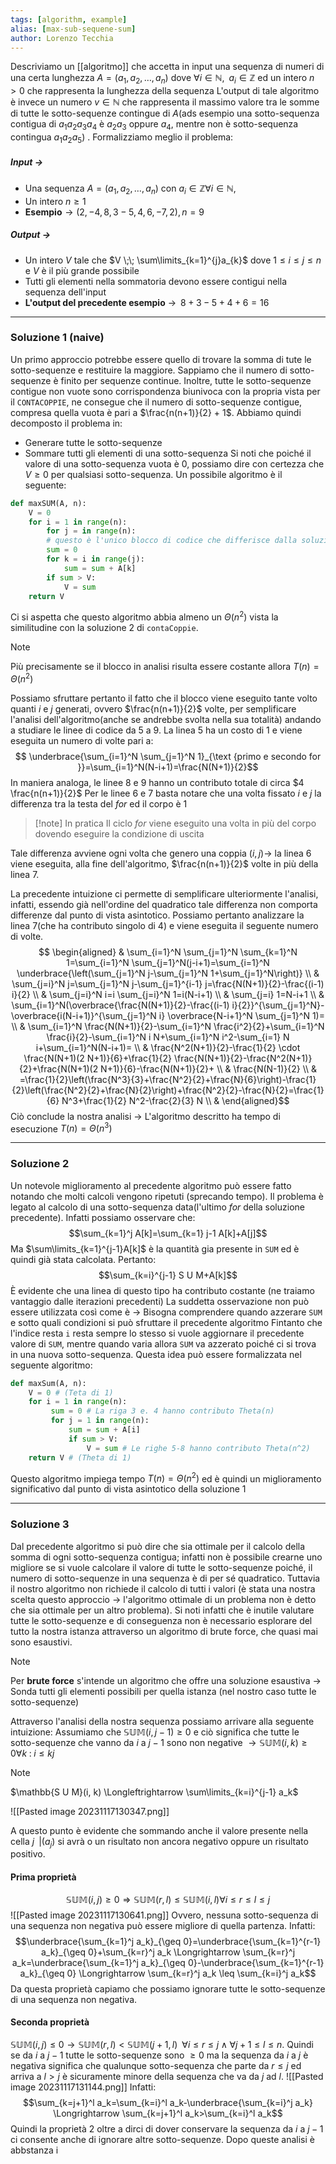 ```yaml
---
tags: [algorithm, example]
alias: [max-sub-sequene-sum]
author: Lorenzo Tecchia
---
```

Descriviamo un [[algoritmo]] che accetta in input una sequenza di numeri di una certa lunghezza $A = (a_{1}, a_{2}, \dots, a_{n})$ dove $\forall i \in \mathbb{N}, \;\; a_{i} \in \mathbb{Z}$ ed un intero $n > 0$ che rappresenta la lunghezza della sequenza
L'output di tale algoritmo è invece un numero $v \in \mathbb{N}$ che rappresenta il massimo valore tra le somme di tutte le sotto-sequenze contingue di $A$(ads esempio una sotto-sequenza contigua di $a_{1}a_{2}a_{3}a_{4}$ è $a_{2}a_{3}$ oppure $a_{4}$, mentre non è sotto-sequenza contingua $a_{1}a_{2}a_{5}$) . Formalizziamo meglio il problema:
##### Input $\rightarrow$
- Una sequenza $A = (a_{1}, a_{2}, \dots, a_{n})$ con $a_{i} \in \mathbb{Z} \forall i \in \mathbb{N},$
- Un intero $n \geq 1$
- **Esempio**$\rightarrow (2, -4, 8, 3 -5, 4, 6, -7, 2), n = 9$
##### Output $\rightarrow$
- Un intero $V$ tale che $V \;\; \sum\limits_{k=1}^{j}a_{k}$ dove $1 \leq i \leq j \leq n$ e $V$ è il più grande possibile
- Tutti gli elementi nella sommatoria devono essere contigui nella sequenza dell'input
- **L'output del precedente esempio** $\rightarrow \;\; 8 +3 -5+4+6 = 16$ 
---
### Soluzione 1 (naive)
Un primo approccio potrebbe essere quello di trovare la somma di tute le sotto-sequenze e restituire la maggiore.
Sappiamo che il numero di sotto-sequenze è finito per sequenze continue. Inoltre, tutte le sotto-sequenze contigue non vuote sono corrispondenza biunivoca con la propria vista per il `CONTACOPPIE`, ne consegue che il numero di sotto-sequenze contigue, compresa quella vuota è pari a $\frac{n(n+1)}{2} + 1$.
Abbiamo quindi decomposto il problema in:
- Generare tutte le sotto-sequenze
- Sommare tutti gli elementi di una sotto-sequenza
Si noti che poiché il valore di una sotto-sequenza vuota è $0$, possiamo dire con certezza che $V \geq 0$ per qualsiasi sotto-sequenza.
Un possibile algoritmo è il seguente:
```python
def maxSUM(A, n):
	V = 0
	for i = 1 in range(n):
		for j = in range(n):
		# questo è l'unico blocco di codice che differisce dalla soluzione 2 svolta per il contaCoppie
		sum = 0
		for k = i in range(j):
			sum = sum + A[k]
		if sum > V:
			V = sum
	return V
```
Ci si aspetta che questo algoritmo abbia almeno un $\Theta(n^{2})$ vista la similitudine con la soluzione $2$ di `contaCoppie`. 
>[!note]
> Più precisamente se il blocco in analisi risulta essere costante allora $T(n) = \Theta(n^{2})$

Possiamo sfruttare pertanto il fatto che il blocco viene eseguito tante volto quanti $i$ e $j$ generati, ovvero $\frac{n(n+1)}{2}$ volte, per semplificare l'analisi dell'algoritmo(anche se andrebbe svolta nella sua totalità) andando a studiare le linee di codice da $5$ a $9$.
La linea $5$ ha un costo di $1$ e viene eseguita un numero di volte pari a:$$
\underbrace{\sum_{i=1}^N \sum_{j=1}^N 1}_{\text {primo e secondo for }}=\sum_{i=1}^N(N-i+1)=\frac{N(N+1)}{2}$$
In maniera analoga, le linee $8$ e $9$ hanno un contributo totale di circa $4 \frac{n(n+1)}{2}$
Per le linee $6$ e $7$ basta notare che una volta fissato $i$ e $j$ la differenza tra la testa del *for* ed il corpo è $1$
>[!note] In pratica
> Il ciclo *for* viene eseguito una volta in più del corpo dovendo eseguire la condizione di uscita

Tale differenza avviene ogni volta che genero una coppia $(i, j) \rightarrow$ la linea $6$ viene eseguita, alla fine dell'algoritmo, $\frac{n(n+1)}{2}$ volte in più della linea $7$.

La precedente intuizione ci permette di semplificare ulteriormente l'analisi, infatti, essendo già nell'ordine del quadratico tale differenza non comporta differenze dal punto di vista asintotico. Possiamo pertanto analizzare la linea $7$(che ha contributo singolo di $4$) e viene eseguita il seguente numero di volte.
$$
\begin{aligned}
& \sum_{i=1}^N \sum_{j=1}^N \sum_{k=1}^N 1=\sum_{i=1}^N \sum_{j=1}^N(j-i+1)=\sum_{i=1}^N \underbrace{\left(\sum_{j=1}^N j-\sum_{j=1}^N 1+\sum_{j=1}^N\right)} \\
& \sum_{j=i}^N j=\sum_{j=1}^N j-\sum_{j=1}^{i-1} j=\frac{N(N+1)}{2}-\frac{(i-1) i}{2} \\
& \sum_{j=i}^N i=i \sum_{j=i}^N 1=i(N-i+1) \\
& \sum_{j=i} 1=N-i+1 \\
& \sum_{i=1}^N(\overbrace{\frac{N(N+1)}{2}-\frac{(i-1) i}{2}}^{\sum_{j=1}^N}-\overbrace{i(N-i+1)}^{\sum_{j=1}^N i} \overbrace{N-i+1}^N \sum_{j=1}^N 1)= \\
& \sum_{i=1}^N \frac{N(N+1)}{2}-\sum_{i=1}^N \frac{i^2}{2}+\sum_{i=1}^N \frac{i}{2}-\sum_{i=1}^N i N+\sum_{i=1}^N i^2-\sum_{i=1} N i+\sum_{i=1}^N(N-i+1)= \\
& \frac{N^2(N+1)}{2}-\frac{1}{2} \cdot \frac{N(N+1)(2 N+1)}{6}+\frac{1}{2} \frac{N(N+1)}{2}-\frac{N^2(N+1)}{2}+\frac{N(N+1)(2 N+1)}{6}-\frac{N(N+1)}{2}+ \\
& \frac{N(N-1)}{2} \\
& =\frac{1}{2}\left(\frac{N^3}{3}+\frac{N^2}{2}+\frac{N}{6}\right)-\frac{1}{2}\left(\frac{N^2}{2}+\frac{N}{2}\right)+\frac{N^2}{2}-\frac{N}{2}=\frac{1}{6} N^3+\frac{1}{2} N^2-\frac{2}{3} N \\
&
\end{aligned}$$ 
Ciò conclude la nostra analisi $\rightarrow$ L'algoritmo descritto ha tempo di esecuzione $T(n) = \Theta(n^{3})$

---
### Soluzione 2
Un notevole miglioramento al precedente algoritmo può essere fatto notando che molti calcoli vengono ripetuti (sprecando tempo). Il problema è legato al calcolo di una sotto-sequenza data(l'ultimo *for* della soluzione precedente). Infatti possiamo osservare che:$$\sum_{k=1}^j A[k]=\sum_{k=1} j-1 A[k]+A[j]$$
Ma $\sum\limits_{k=1}^{j-1}A[k]$ è la quantità gia presente in `SUM` ed è quindi già stata calcolata. Pertanto:$$\sum_{k=i}^{j-1} S U M+A[k]$$
È evidente che una linea di questo tipo ha contributo costante (ne traiamo vantaggio dalle iterazioni precedenti)
La suddetta osservazione non può essere utilizzata così come è $\rightarrow$ Bisogna comprendere quando azzerare `SUM` e sotto quali condizioni si può sfruttare il precedente algoritmo
Fintanto che l'indice resta `i` resta sempre lo stesso si vuole aggiornare il precedente valore di `SUM`, mentre quando varia allora `SUM` va azzerato poiché ci si trova in una nuova sotto-sequenza.
Questa idea può essere formalizzata nel seguente algoritmo:
```python
def maxSum(A, n):
	V = 0 # (Teta di 1)
	for i = 1 in range(n):
		 sum = 0 # La riga 3 e. 4 hanno contributo Theta(n)
		 for j = 1 in range(n):
			 sum = sum + A[i]
			 if sum > V:
				 V = sum # Le righe 5-8 hanno contributo Theta(n^2)
	return V # (Theta di 1) 
```
Questo algoritmo impiega tempo $T(n) = \Theta(n^{2})$ ed è quindi un miglioramento significativo dal punto di vista asintotico della soluzione $1$

---
### Soluzione 3
Dal precedente algoritmo si può dire che sia ottimale per il calcolo della somma di ogni sotto-sequenza contigua; infatti non è possibile crearne uno migliore se si vuole calcolare il valore di tutte le sotto-sequenze poiché, il numero di sotto-sequenze in una sequenza è di per sé quadratico.
Tuttavia il nostro algoritmo non richiede il calcolo di tutti i valori (è stata una nostra scelta questo approccio $\rightarrow$ l'algoritmo ottimale di un problema non è detto che sia ottimale per un altro problema). Si noti infatti che è inutile valutare tutte le sotto-sequenze e di conseguenza non è necessario esplorare del tutto la nostra istanza attraverso un algoritmo di brute force, che quasi mai sono esaustivi.
>[!note]
> Per **brute force** s'intende un algoritmo che offre una soluzione esaustiva $\rightarrow$ Sonda tutti gli elementi possibili per quella istanza (nel nostro caso tutte le sotto-sequenze)

Attraverso l'analisi della nostra sequenza possiamo arrivare alla seguente intuizione:
Assumiamo che $\mathbb{SUM}(i, j -1) \geq 0$ e ciò significa che tutte le sotto-sequenze che vanno da $i$ a $j -1$ sono non negative $\rightarrow \mathbb{SUM}(i, k) \geq 0 \forall k \;:\; i \leq kj$
>[!note]
> $\mathbb{S U M}(i, k) \Longleftrightarrow \sum\limits_{k=i}^{j-1} a_k$

![[Pasted image 20231117130347.png]]

A questo punto è evidente che sommando anche il valore presente nella cella $j\;\;|(a_{j})$ si avrà o un risultato non ancora negativo oppure un risultato positivo.
#### Prima proprietà
$$\mathbb{S U M}(i, j) \geq 0 \Longrightarrow \mathbb{S U M}(r, l) \leq \mathbb{S U M}(i, l) \forall i \leq r \leq l \leq j$$
![[Pasted image 20231117130641.png]]
Ovvero, nessuna sotto-sequenza di una sequenza non negativa può essere migliore di quella partenza. Infatti:$$\underbrace{\sum_{k=1}^j a_k}_{\geq 0}=\underbrace{\sum_{k=1}^{r-1} a_k}_{\geq 0}+\sum_{k=r}^j a_k \Longrightarrow \sum_{k=r}^j a_k=\underbrace{\sum_{k=1}^j a_k}_{\geq 0}-\underbrace{\sum_{k=1}^{r-1} a_k}_{\geq 0} \Longrightarrow \sum_{k=r}^j a_k \leq \sum_{k=i}^j a_k$$
Da questa proprietà capiamo che possiamo ignorare tutte le sotto-sequenze di una sequenza non negativa.
#### Seconda proprietà
$\mathbb{SUM}(i, j) \leq 0 \rightarrow \mathbb{SUM}(r, l) < \mathbb{SUM}(j+1, l) \;\; \forall i \leq r \leq j \;\land \; \forall j +1 \leq l \leq n$. Quindi se da $i$ a $j - 1$ tutte le sotto-sequenze sono $\geq 0$ ma la sequenza da $i$ a $j$ è negativa significa che qualunque sotto-sequenza che parte da $r \leq j$ ed arriva a $l > j$ è sicuramente minore della sequenza che va da $j$ ad $l$.
![[Pasted image 20231117131144.png]]
Infatti:$$\sum_{k=j+1}^l a_k=\sum_{k=i}^l a_k-\underbrace{\sum_{k=i}^j a_k} \Longrightarrow \sum_{k=j+1}^l a_k>\sum_{k=i}^l a_k$$
Quindi la proprietà $2$ oltre a dirci di dover conservare la sequenza da $i$ a $j-1$ ci consente anche di ignorare altre sotto-sequenze.
Dopo queste analisi è abbstanza i
